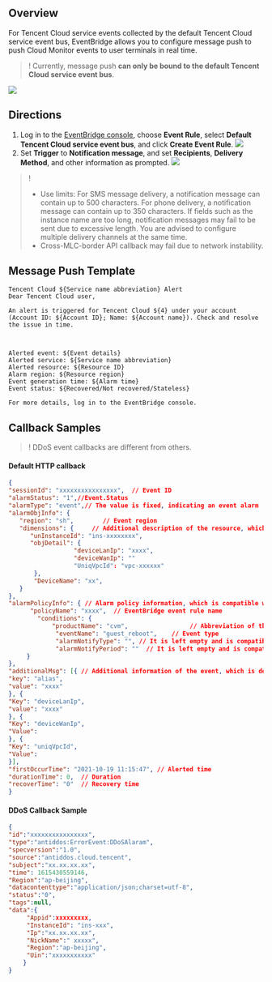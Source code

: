 ## Overview 
For Tencent Cloud service events collected by the default Tencent Cloud service event bus, EventBridge allows you to configure message push to push Cloud Monitor events to user terminals in real time.
>! Currently, message push **can only be bound to the default Tencent Cloud service event bus**.

![](https://qcloudimg.tencent-cloud.cn/raw/2a3cd10daa2d3976fbf55a0654e0e442.png)

## Directions 
1. Log in to the [EventBridge console](https://console.cloud.tencent.com/eb), choose **Event Rule**, select **Default Tencent Cloud service event bus**, and click **Create Event Rule**.
![](https://qcloudimg.tencent-cloud.cn/raw/113a311524e5a04de86c12cda823d64e.png)
2. Set **Trigger** to **Notification message**, and set **Recipients**, **Delivery Method**, and other information as prompted.
![](https://qcloudimg.tencent-cloud.cn/raw/0307108f029b759b73feac750d4c74f3.png)


>! 
>- Use limits: For SMS message delivery, a notification message can contain up to 500 characters. For phone delivery, a notification message can contain up to 350 characters. If fields such as the instance name are too long, notification messages may fail to be sent due to excessive length. You are advised to configure multiple delivery channels at the same time.
>- Cross-MLC-border API callback may fail due to network instability. 

## Message Push Template

```
Tencent Cloud ${Service name abbreviation} Alert
Dear Tencent Cloud user,

An alert is triggered for Tencent Cloud ${4} under your account (Account ID: ${Account ID}; Name: ${Account name}). Check and resolve the issue in time.



Alerted event: ${Event details}
Alerted service: ${Service name abbreviation}
Alerted resource: ${Resource ID}
Alarm region: ${Resource region}
Event generation time: ${Alarm time}
Event status: ${Recovered/Not recovered/Stateless}

For more details, log in to the EventBridge console.
```



## Callback Samples

>! DDoS event callbacks are different from others. 

#### Default HTTP callback
```json
{
"sessionId": "xxxxxxxxxxxxxxxx",  // Event ID
"alarmStatus": "1",//Event.Status
"alarmType": "event",// The value is fixed, indicating an event alarm
"alarmObjInfo": {
   "region": "sh",        // Event region
   "dimensions": {     // Additional description of the resource, which is subjected to the related Tencent Cloud service (CVM here)
      "unInstanceId": "ins-xxxxxxxx",
      "objDetail": {
                  "deviceLanIp": "xxxx",
                  "deviceWanIp": ""
                  "UniqVpcId": "vpc-xxxxxx"
       },
       "DeviceName": "xx", 
   }
},
"alarmPolicyInfo": { // Alarm policy information, which is compatible with existing CM callbacks
      "policyName": "xxxx",  // EventBridge event rule name
        "conditions": {
            "productName": "cvm",                 // Abbreviation of the related Tencent Cloud service
             "eventName": "guest_reboot",    // Event type
             "alarmNotifyType": "", // It is left empty and is compatible with existing CM callbacks
             "alarmNotifyPeriod": ""  // It is left empty and is compatible with existing CM callbacks
     }
},
"additionalMsg": [{ // Additional information of the event, which is determined by the event reporter (CVM here)
"key": "alias",
"value": "xxxx"
}, {
"Key": "deviceLanIp",
"value": "xxxx"
}, {
"Key": "deviceWanIp",
"Value":
}, {
"Key": "uniqVpcId",
"Value":
}],
"firstOccurTime": "2021-10-19 11:15:47", // Alerted time
"durationTime": 0,  // Duration
"recoverTime": "0"  // Recovery time
}
```

#### DDoS Callback Sample 
```json
{
"id":"xxxxxxxxxxxxxxxx",
"type":"antiddos:ErrorEvent:DDoSAlaram",
"specversion":"1.0",
"source":"antiddos.cloud.tencent",
"subject":"xx.xx.xx.xx",
"time": 1615430559146,
"Region":"ap-beijing",
"datacontenttype":"application/json;charset=utf-8",
"status":"0",
"tags":null,
"data":{
     "Appid":xxxxxxxxx,
     "InstanceId": "ins-xxx",
     "Ip":"xx.xx.xx.xx",
     "NickName":" xxxxx",
     "Region":"ap-beijing",
     "Uin":"xxxxxxxxxxx"
    }
}
```
